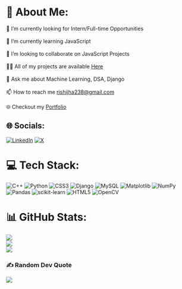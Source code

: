 # 💫 About Me:
🔭 I’m currently looking for Intern/Full-time Opportunities<br><br>🌱 I’m currently learning JavaScript<br><br>👯 I’m looking to collaborate on JavaScript Projects<br><br>👨‍💻 All of my projects are available [Here](https://github.com/iAmRishijha?tab=repositories)<br><br>💬 Ask me about Machine Learning, DSA, Django<br><br>📫 How to reach me rishijha238@gmail.com<br><br>🌐 Checkout my [Portfolio](https://iamrishijha.github.io/portfolio/)


## 🌐 Socials:
[![LinkedIn](https://img.shields.io/badge/LinkedIn-%230077B5.svg?logo=linkedin&logoColor=white)](https://linkedin.com/in/rishikumar23) [![X](https://img.shields.io/badge/X-black.svg?logo=X&logoColor=white)](https://x.com/im_Rishi23) 

# 💻 Tech Stack:
![C++](https://img.shields.io/badge/c++-%2300599C.svg?style=for-the-badge&logo=c%2B%2B&logoColor=white) ![Python](https://img.shields.io/badge/python-3670A0?style=for-the-badge&logo=python&logoColor=ffdd54) ![CSS3](https://img.shields.io/badge/css3-%231572B6.svg?style=for-the-badge&logo=css3&logoColor=white) ![Django](https://img.shields.io/badge/django-%23092E20.svg?style=for-the-badge&logo=django&logoColor=white) ![MySQL](https://img.shields.io/badge/mysql-%2300000f.svg?style=for-the-badge&logo=mysql&logoColor=white) ![Matplotlib](https://img.shields.io/badge/Matplotlib-%23ffffff.svg?style=for-the-badge&logo=Matplotlib&logoColor=black) ![NumPy](https://img.shields.io/badge/numpy-%23013243.svg?style=for-the-badge&logo=numpy&logoColor=white) ![Pandas](https://img.shields.io/badge/pandas-%23150458.svg?style=for-the-badge&logo=pandas&logoColor=white) ![scikit-learn](https://img.shields.io/badge/scikit--learn-%23F7931E.svg?style=for-the-badge&logo=scikit-learn&logoColor=white) ![HTML5](https://img.shields.io/badge/html5-%23E34F26.svg?style=for-the-badge&logo=html5&logoColor=white) ![OpenCV](https://img.shields.io/badge/opencv-%23white.svg?style=for-the-badge&logo=opencv&logoColor=white)
# 📊 GitHub Stats:
![](https://github-readme-stats.vercel.app/api?username=iAmRishijha&theme=dark&hide_border=false&include_all_commits=true&count_private=true)<br/>
![](https://github-readme-streak-stats.herokuapp.com/?user=iAmRishijha&theme=dark&hide_border=false)<br/>
![](https://github-readme-stats.vercel.app/api/top-langs/?username=iAmRishijha&theme=dark&hide_border=false&include_all_commits=true&count_private=true&layout=compact)

### ✍️ Random Dev Quote
![](https://quotes-github-readme.vercel.app/api?type=horizontal&theme=radical)

<!-- Proudly created with GPRM ( https://gprm.itsvg.in ) -->
